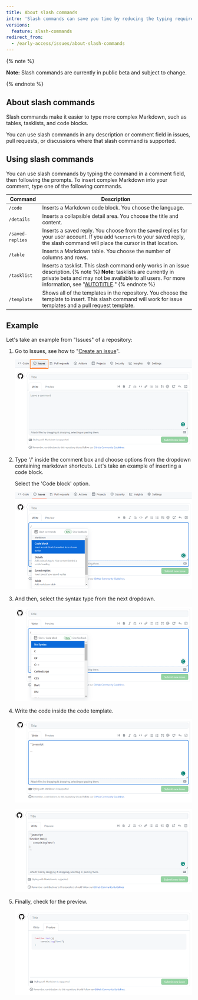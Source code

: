 ```yaml
---
title: About slash commands
intro: 'Slash commands can save you time by reducing the typing required to create complex Markdown.'
versions:
  feature: slash-commands
redirect_from:
  - /early-access/issues/about-slash-commands
---
```


{% note %}

**Note:** Slash commands are currently in public beta and subject to change.

{% endnote %}

## About slash commands

Slash commands make it easier to type more complex Markdown, such as tables, tasklists, and code blocks.

You can use slash commands in any description or comment field in issues, pull requests, or discussions where that slash command is supported.

## Using slash commands

You can use slash commands by typing the command in a comment field, then following the prompts. To insert complex Markdown into your comment, type one of the following commands.

| Command | Description |
| ------- | ----------- |
| `/code` | Inserts a Markdown code block. You choose the language.
| `/details` | Inserts a collapsible detail area. You choose the title and content.
| `/saved-replies` | Inserts a saved reply. You choose from the saved replies for your user account. If you add `%cursor%` to your saved reply, the slash command will place the cursor in that location.
| `/table` | Inserts a Markdown table. You choose the number of columns and rows.
| `/tasklist` | Inserts a tasklist. This slash command only works in an issue description. {% note %} **Note:** tasklists are currently in private beta and may not be available to all users. For more information, see "[AUTOTITLE](/issues/tracking-your-work-with-issues/about-tasklists)." {% endnote %}
| `/template` | Shows all of the templates in the repository. You choose the template to insert. This slash command will work for issue templates and a pull request template.

## Example

Let's take an example from "Issues" of a repository:

1. Go to Issues, see how to "[Create an issue](/issues/tracking-your-work-with-issues/creating-an-issue)".

    ![Screenshot of issues section, where issues is outlined in orange.](/assets/images/help/issues/issues_about_slash_commands_issue_section.png)

2. Type '/' inside the comment box and choose options from the dropdown containing markdown shortcuts. Let's take an example of inserting a code block. 

    Select the 'Code block' option.

    ![Screenshot of issues section, where issues is outlined in orange.](/assets/images/help/issues/issues_about_slash_commands_dropdown.png)

3.  And then, select the syntax type from the next dropdown.

    ![Screenshot of dropdown, containing markdown shortcuts](/assets/images/help/issues/issues_about_slash_commands_code_block_syntax.png)
    
4. Write the code inside the code template.

    ![Screenshot of dropdown, containing code block syntax types](/assets/images/help/issues/issues_about_slash_commands_code_template.png)

    ![Screenshot of dropdown, containing code inside the selected code block syntax type](/assets/images/help/issues/issues_about_slash_commands_code_input.png)

5. Finally, check for the preview.

    ![Screenshot of preview.](/assets/images/help/issues/issues_about_slash_commands_code_preview.png)